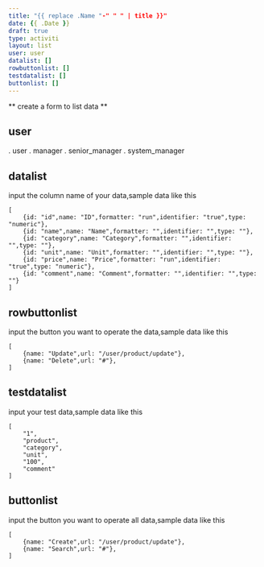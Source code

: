 ```yaml
---
title: "{{ replace .Name "-" " " | title }}"
date: {{ .Date }}
draft: true
type: activiti
layout: list
user: user
datalist: []
rowbuttonlist: []
testdatalist: []
buttonlist: []
---
```


** create a form to list data **

## user
. user
. manager
. senior_manager
. system_manager
## datalist
input the column name of your data,sample data like this
```
[
    {id: "id",name: "ID",formatter: "run",identifier: "true",type: "numeric"},
    {id: "name",name: "Name",formatter: "",identifier: "",type: ""},
    {id: "category",name: "Category",formatter: "",identifier: "",type: ""},
    {id: "unit",name: "Unit",formatter: "",identifier: "",type: ""},
    {id: "price",name: "Price",formatter: "run",identifier: "true",type: "numeric"},
    {id: "comment",name: "Comment",formatter: "",identifier: "",type: ""}
]
```
## rowbuttonlist
input the button you want to operate the data,sample data like this
```
[
    {name: "Update",url: "/user/product/update"},
    {name: "Delete",url: "#"},
]
```

## testdatalist
input your test data,sample data like this
```
[
    "1",
    "product",
    "category",
    "unit",
    "100",
    "comment"
]
```
## buttonlist
input the button you want to operate all data,sample data like this
```
[
    {name: "Create",url: "/user/product/update"},
    {name: "Search",url: "#"},
]
```
